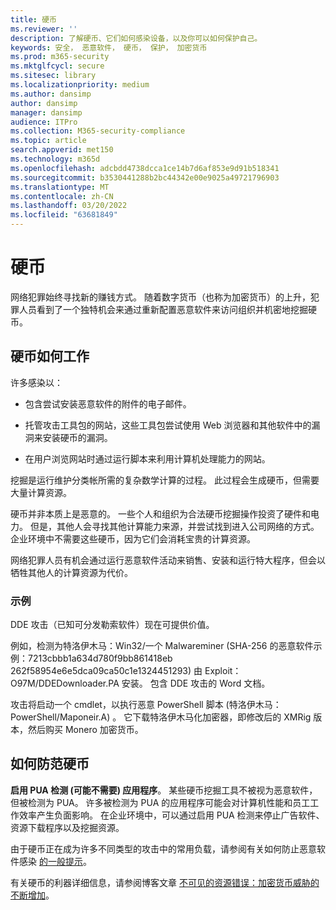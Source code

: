 ```yaml
---
title: 硬币
ms.reviewer: ''
description: 了解硬币、它们如何感染设备，以及你可以如何保护自己。
keywords: 安全， 恶意软件， 硬币， 保护， 加密货币
ms.prod: m365-security
ms.mktglfcycl: secure
ms.sitesec: library
ms.localizationpriority: medium
ms.author: dansimp
author: dansimp
manager: dansimp
audience: ITPro
ms.collection: M365-security-compliance
ms.topic: article
search.appverid: met150
ms.technology: m365d
ms.openlocfilehash: adcbdd4738dcca1ce14b7d6af853e9d91b518341
ms.sourcegitcommit: b3530441288b2bc44342e00e9025a49721796903
ms.translationtype: MT
ms.contentlocale: zh-CN
ms.lasthandoff: 03/20/2022
ms.locfileid: "63681849"
---
```

# <a name="coin-miners"></a>硬币

网络犯罪始终寻找新的赚钱方式。 随着数字货币（也称为加密货币）的上升，犯罪人员看到了一个独特机会来通过重新配置恶意软件来访问组织并机密地挖掘硬币。

## <a name="how-coin-miners-work"></a>硬币如何工作

许多感染以：

- 包含尝试安装恶意软件的附件的电子邮件。

- 托管攻击工具包的网站，这些工具包尝试使用 Web 浏览器和其他软件中的漏洞来安装硬币的漏洞。

- 在用户浏览网站时通过运行脚本来利用计算机处理能力的网站。

挖掘是运行维护分类帐所需的复杂数学计算的过程。 此过程会生成硬币，但需要大量计算资源。

硬币并非本质上是恶意的。 一些个人和组织为合法硬币挖掘操作投资了硬件和电力。 但是，其他人会寻找其他计算能力来源，并尝试找到进入公司网络的方式。 企业环境中不需要这些硬币，因为它们会消耗宝贵的计算资源。

网络犯罪人员有机会通过运行恶意软件活动来销售、安装和运行特大程序，但会以牺牲其他人的计算资源为代价。

### <a name="examples"></a>示例

DDE 攻击（已知可分发勒索软件）现在可提供价值。

例如，检测为特洛伊木马：Win32/一个 Malwareminer (SHA-256 的恶意软件示例：7213cbbb1a634d780f9bb861418eb 262f58954e6e5dca09ca50c1e1324451293) 由 Exploit：O97M/DDEDownloader.PA 安装。 包含 DDE 攻击的 Word 文档。

攻击将启动一个 cmdlet，以执行恶意 PowerShell 脚本 (特洛伊木马：PowerShell/Maponeir.A) 。 它下载特洛伊木马化加密器，即修改后的 XMRig 版本，然后购买 Monero 加密货币。

## <a name="how-to-protect-against-coin-miners"></a>如何防范硬币

**启用 PUA 检测 (可能不需要) 应用程序**。 某些硬币挖掘工具不被视为恶意软件，但被检测为 PUA。 许多被检测为 PUA 的应用程序可能会对计算机性能和员工工作效率产生负面影响。 在企业环境中，可以通过启用 PUA 检测来停止广告软件、资源下载程序以及挖掘资源。

由于硬币正在成为许多不同类型的攻击中的常用负载，请参阅有关如何防止恶意软件感染 [的一般提示](prevent-malware-infection.md)。

有关硬币的利器详细信息，请参阅博客文章 [不可见的资源错误：加密货币威胁的不断增加](https://cloudblogs.microsoft.com/microsoftsecure/2018/03/13/invisible-resource-thieves-the-increasing-threat-of-cryptocurrency-miners/)。
